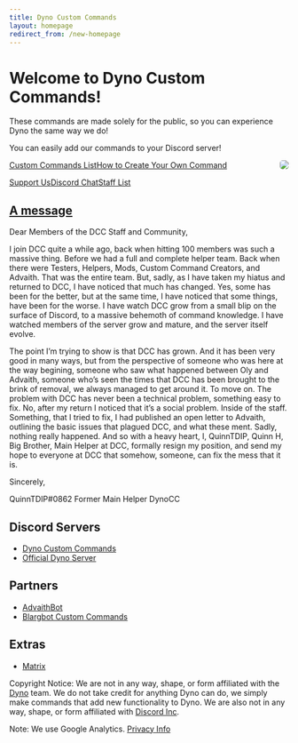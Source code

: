```yaml
---
title: Dyno Custom Commands
layout: homepage
redirect_from: /new-homepage
---
```


# Welcome to Dyno Custom Commands!
  
These commands are made solely for the public, so you can experience Dyno the same way we do! 

You can easily add our commands to your Discord server!

<a href="chat" target="_blank" rel="noopener"><img src="https://discordapp.com/api/guilds/333058206198661132/embed.png?style=banner3" style="float: right; border-radius: 5px"></a>


<a href="Command List" class="dcc-button">Custom Commands List</a><span class="divider"></span><a href="CreateOwn" class="dcc-button">How to Create Your Own Command</a>

<a href="SupportUs" class="dcc-button">Support Us</a><span class="divider"></span><a href="chat" class="dcc-button">Discord Chat</a><span class="divider"></span><a href="staff" class="dcc-button">Staff List</a>

## [A message](https://docs.google.com/document/d/15_A-hBcH3H7SF99CdOe61TwvV7D_QyXu1PtcQuuq27Y/edit?usp=sharing)

Dear Members of the DCC Staff and Community,

I join DCC quite a while ago, back when hitting 100 members was such a massive thing. Before we had a full and complete helper team. Back when there were Testers, Helpers, Mods, Custom Command Creators, and Advaith. That was the entire team. But, sadly, as I have taken my hiatus and returned to DCC, I have noticed that much has changed. Yes, some has been for the better, but at the same time, I have noticed that some things, have been for the worse. I have watch DCC grow from a small blip on the surface of Discord, to a massive behemoth of command knowledge. I have watched members of the server grow and mature, and the server itself evolve.

The point I’m trying to show is that DCC has grown. And it has been very good in many ways, but from the perspective of someone who was here at the way begining, someone who saw what happened between Oly and Advaith, someone who’s seen the times that DCC has been brought to the brink of removal, we always managed to get around it. To move on. The problem with DCC has never been a technical problem, something easy to fix. No, after my return I noticed that it’s a social problem. Inside of the staff. Something, that I tried to fix, I had published an open letter to Advaith, outlining the basic issues that plagued DCC, and what these ment. Sadly, nothing really happened. And so with a heavy heart, I, QuinnTDIP, Quinn H, Big Brother, Main Helper at DCC, formally resign my position, and send my hope to everyone at DCC that somehow, someone, can fix the mess that it is. 

Sincerely,

QuinnTDIP#0862
Former Main Helper 
DynoCC


## Discord Servers
* [Dyno Custom Commands](https://discord.gg/D3K3Fqz)
* [Official Dyno Server](https://discord.gg/dyno)

## Partners
* [AdvaithBot](https://advaithbot.com)
* [Blargbot Custom Commands](https://bbcc.cf)

## Extras
* [Matrix](bored)

Copyright Notice: We are not in any way, shape, or form affiliated with the [Dyno](https://dyno.gg) team. We do not take credit for anything Dyno can do, we simply make commands that add new functionality to Dyno. We are also not in any way, shape, or form affiliated with [Discord Inc](https://discord.gg).

Note: We use Google Analytics. [Privacy Info](https://policies.google.com/technologies/partner-sites)
